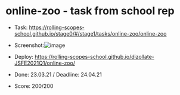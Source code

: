 # online-zoo - task from school rep

* Task: https://rolling-scopes-school.github.io/stage0/#/stage1/tasks/online-zoo/online-zoo
* Screenshot:![image](https://user-images.githubusercontent.com/66797250/127780860-d47ba7fc-c802-443b-a1c1-b5ba19c4c9f6.png)

* Deploy: https://rolling-scopes-school.github.io/dizollate-JSFE2021Q1/online-zoo/
* Done: 23.03.21 / Deadline: 24.04.21
* Score: 200/200

